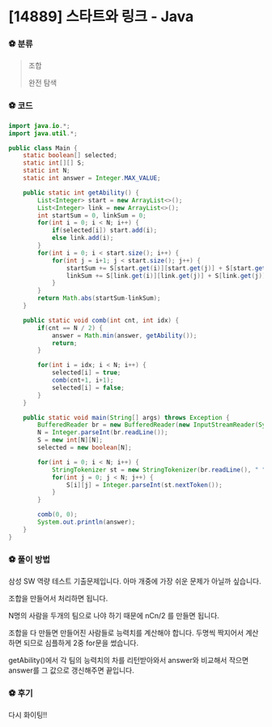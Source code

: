 # [14889] 스타트와 링크 - Java

###  :soccer: 분류

> 조합
>
> 완전 탐색



### :soccer: 코드

```java
import java.io.*;
import java.util.*;

public class Main {
    static boolean[] selected;
    static int[][] S;
    static int N;
    static int answer = Integer.MAX_VALUE;

    public static int getAbility() {
        List<Integer> start = new ArrayList<>();
        List<Integer> link = new ArrayList<>();
        int startSum = 0, linkSum = 0;
        for(int i = 0; i < N; i++) {
            if(selected[i]) start.add(i);
            else link.add(i);
        }
        for(int i = 0; i < start.size(); i++) {
            for(int j = i+1; j < start.size(); j++) {
                startSum += S[start.get(i)][start.get(j)] + S[start.get(j)][start.get(i)];
                linkSum += S[link.get(i)][link.get(j)] + S[link.get(j)][link.get(i)];
            }
        }
        return Math.abs(startSum-linkSum);
    }

    public static void comb(int cnt, int idx) {
        if(cnt == N / 2) {
            answer = Math.min(answer, getAbility());
            return;
        }

        for(int i = idx; i < N; i++) {
            selected[i] = true;
            comb(cnt+1, i+1);
            selected[i] = false;
        }
    }

    public static void main(String[] args) throws Exception {
        BufferedReader br = new BufferedReader(new InputStreamReader(System.in));
        N = Integer.parseInt(br.readLine());
        S = new int[N][N];
        selected = new boolean[N];

        for(int i = 0; i < N; i++) {
            StringTokenizer st = new StringTokenizer(br.readLine(), " ");
            for(int j = 0; j < N; j++) {
                S[i][j] = Integer.parseInt(st.nextToken());
            }
        }

        comb(0, 0);
        System.out.println(answer);
    }
}
```



### :soccer: 풀이 방법

삼성 SW 역량 테스트 기출문제입니다. 아마 개중에 가장 쉬운 문제가 아닐까 싶습니다.

조합을 만들어서 처리하면 됩니다.



N명의 사람을 두개의 팀으로 나야 하기 때문에 nCn/2 를 만들면 됩니다.

 조합을 다 만들면 만들어진 사람들로 능력치를 계산해야 합니다. 두명씩 짝지어서 계산하면 되므로 심플하게 2중 for문을 썼습니다.

getAbility()에서 각 팀의 능력치의 차를 리턴받아와서 answer와 비교해서 작으면 answer를 그 값으로 갱신해주면 끝입니다.



### :soccer: 후기



다시 화이팅!!